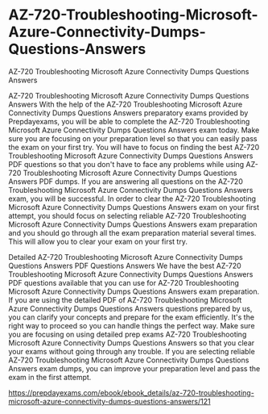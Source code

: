 # AZ-720-Troubleshooting-Microsoft-Azure-Connectivity-Dumps-Questions-Answers
AZ-720 Troubleshooting Microsoft Azure Connectivity Dumps Questions Answers


AZ-720 Troubleshooting Microsoft Azure Connectivity Dumps Questions Answers
With the help of the AZ-720 Troubleshooting Microsoft Azure Connectivity Dumps Questions Answers preparatory exams provided by Prepdayexams, you will be able to complete the AZ-720 Troubleshooting Microsoft Azure Connectivity Dumps Questions Answers exam today. Make sure you are focusing on your preparation level so that you can easily pass the exam on your first try. You will have to focus on finding the best AZ-720 Troubleshooting Microsoft Azure Connectivity Dumps Questions Answers PDF questions so that you don't have to face any problems while using AZ-720 Troubleshooting Microsoft Azure Connectivity Dumps Questions Answers PDF dumps. If you are answering all questions on the AZ-720 Troubleshooting Microsoft Azure Connectivity Dumps Questions Answers exam, you will be successful. In order to clear the AZ-720 Troubleshooting Microsoft Azure Connectivity Dumps Questions Answers exam on your first attempt, you should focus on selecting reliable AZ-720 Troubleshooting Microsoft Azure Connectivity Dumps Questions Answers exam preparation and you should go through all the exam preparation material several times. This will allow you to clear your exam on your first try.

Detailed AZ-720 Troubleshooting Microsoft Azure Connectivity Dumps Questions Answers PDF Questions Answers
We have the best AZ-720 Troubleshooting Microsoft Azure Connectivity Dumps Questions Answers PDF questions available that you can use for AZ-720 Troubleshooting Microsoft Azure Connectivity Dumps Questions Answers exam preparation. If you are using the detailed PDF of AZ-720 Troubleshooting Microsoft Azure Connectivity Dumps Questions Answers questions prepared by us, you can clarify your concepts and prepare for the exam efficiently. It's the right way to proceed so you can handle things the perfect way. Make sure you are focusing on using detailed prep exams AZ-720 Troubleshooting Microsoft Azure Connectivity Dumps Questions Answers so that you clear your exams without going through any trouble. If you are selecting reliable AZ-720 Troubleshooting Microsoft Azure Connectivity Dumps Questions Answers exam dumps, you can improve your preparation level and pass the exam in the first attempt.

https://prepdayexams.com/ebook/ebook_details/az-720-troubleshooting-microsoft-azure-connectivity-dumps-questions-answers/121
